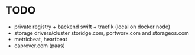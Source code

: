 # TODO
* private registry + backend swift + traefik (local on docker node)
* storage drivers/cluster storidge.com, portworx.com and storageos.com
* metricbeat, heartbeat
* caprover.com (paas)
